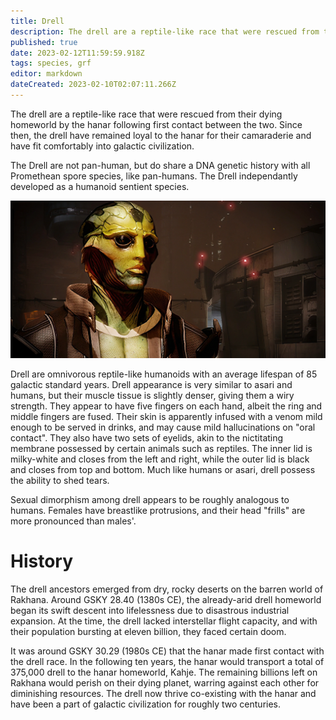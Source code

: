 ```yaml
---
title: Drell
description: The drell are a reptile-like race that were rescued from their dying homeworld by the hanar following first contact between the two
published: true
date: 2023-02-12T11:59:59.918Z
tags: species, grf
editor: markdown
dateCreated: 2023-02-10T02:07:11.266Z
---
```


The drell are a reptile-like race that were rescued from their dying homeworld by the hanar following first contact between the two. Since then, the drell have remained loyal to the hanar for their camaraderie and have fit comfortably into galactic civilization.

The Drell are not pan-human, but do share a DNA genetic history with all Promethean spore species, like pan-humans. The Drell independantly developed as a humanoid sentient species.

![codex_drell.webp](/codex_drell.webp)

Drell are omnivorous reptile-like humanoids with an average lifespan of 85 galactic standard years. Drell appearance is very similar to asari and humans, but their muscle tissue is slightly denser, giving them a wiry strength. They appear to have five fingers on each hand, albeit the ring and middle fingers are fused. Their skin is apparently infused with a venom mild enough to be served in drinks, and may cause mild hallucinations on "oral contact". They also have two sets of eyelids, akin to the nictitating membrane possessed by certain animals such as reptiles. The inner lid is milky-white and closes from the left and right, while the outer lid is black and closes from top and bottom. Much like humans or asari, drell possess the ability to shed tears.

Sexual dimorphism among drell appears to be roughly analogous to humans. Females have breastlike protrusions, and their head "frills" are more pronounced than males'. 


# History
The drell ancestors emerged from dry, rocky deserts on the barren world of Rakhana. Around  GSKY 28.40 (1380s CE), the already-arid drell homeworld began its swift descent into lifelessness due to disastrous industrial expansion. At the time, the drell lacked interstellar flight capacity, and with their population bursting at eleven billion, they faced certain doom.

It was around GSKY 30.29 (1980s CE) that the hanar made first contact with the drell race. In the following ten years, the hanar would transport a total of 375,000 drell to the hanar homeworld, Kahje. The remaining billions left on Rakhana would perish on their dying planet, warring against each other for diminishing resources. The drell now thrive co-existing with the hanar and have been a part of galactic civilization for roughly two centuries. 